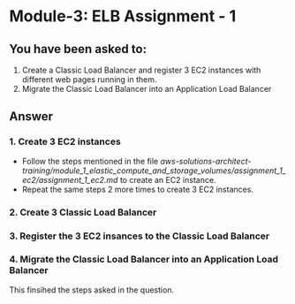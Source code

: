 # Module-3: ELB Assignment - 1

## You have been asked to:
1. Create a Classic Load Balancer and register 3 EC2 instances with different web pages running in them.
2. Migrate the Classic Load Balancer into an Application Load Balancer

## Answer

### 1. Create 3 EC2 instances
* Follow the steps mentioned in the file _aws-solutions-architect-training/module_1_elastic_compute_and_storage_volumes/assignment_1_ec2/assignment_1_ec2.md_ to create an EC2 instance.
* Repeat the same steps 2 more times to create 3 EC2 instances.


### 2. Create 3 Classic Load Balancer
### 3. Register the 3 EC2 insances to the Classic Load Balancer
### 4. Migrate the Classic Load Balancer into an Application Load Balancer

This finsihed the steps asked in the question.
